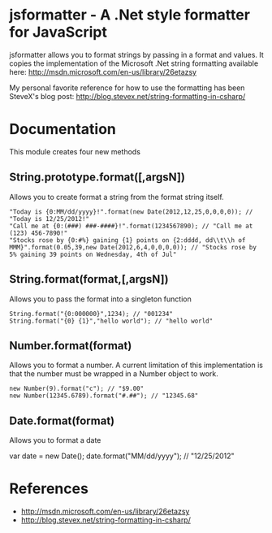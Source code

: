 jsformatter - A .Net style formatter for JavaScript
===========

jsformatter allows you to format strings by passing in a format and values.  It copies the implementation of the Microsoft .Net string formatting available here: http://msdn.microsoft.com/en-us/library/26etazsy

My personal favorite reference for how to use the formatting has been SteveX's blog post: http://blog.stevex.net/string-formatting-in-csharp/

Documentation
=============
This module creates four new methods

String.prototype.format([,argsN])
---------------------------------

Allows you to create format a string from the format string itself.

	"Today is {0:MM/dd/yyyy}!".format(new Date(2012,12,25,0,0,0,0)); // "Today is 12/25/2012!"
	"Call me at {0:(###) ###-####}!".format(1234567890); // "Call me at (123) 456-7890!"
	"Stocks rose by {0:#%} gaining {1} points on {2:dddd, dd\\t\\h of MMM}".format(0.05,39,new Date(2012,6,4,0,0,0,0)); // "Stocks rose by 5% gaining 39 points on Wednesday, 4th of Jul"

String.format(format,[,argsN])
--------------------------------

Allows you to pass the format into a singleton function

	String.format("{0:000000}",1234); // "001234"
	String.format("{0} {1}","hello world"); // "hello world"

Number.format(format)
---------------------

Allows you to format a number.
A current limitation of this implementation is that the number must be wrapped in a Number object to work.

	new Number(9).format("c"); // "$9.00"
	new Number(12345.6789).format("#.##"); // "12345.68"

Date.format(format)
-------------------

Allows you to format a date

var date = new Date();
	date.format("MM/dd/yyyy"); // "12/25/2012"


References
==========

* http://msdn.microsoft.com/en-us/library/26etazsy
* http://blog.stevex.net/string-formatting-in-csharp/
